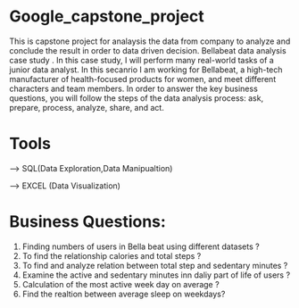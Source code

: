 # Google_capstone_project
This is capstone project for analaysis the data from company to analyze and conclude the result in order to data driven decision. 
Bellabeat data analysis case study . In this case study, I will perform many real-world tasks of a junior data analyst. In this secanrio I am  working for Bellabeat, a high-tech manufacturer of health-focused products for women, and meet different characters and team members. In order to answer the key business questions, you will follow the steps of the data analysis process: ask, prepare, process, analyze, share, and act. 

# Tools
--> SQL(Data Exploration,Data Manipualtion)


--> EXCEL (Data Visualization)


# Business Questions:

1) Finding numbers of users in Bella beat using different datasets ?
2) To find the relationship calories and total steps ?
3) To find and analyze relation between total step and sedentary minutes ?
4) Examine the active and sedentary minutes inn daliy part of life of users ?
5) Calculation of the most active week day on average ?
6) Find the realtion between average sleep on weekdays?
   
